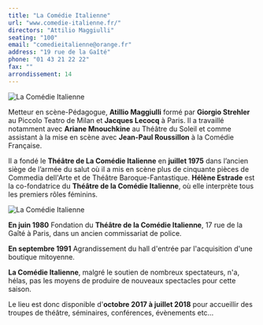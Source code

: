 ```yaml
---
title: "La Comédie Italienne"
url: "www.comedie-italienne.fr/"
directors: "Attilio Maggiulli"
seating: "100"
email: "comedieitalienne@orange.fr"
address: "19 rue de la Gaîté"
phone: "01 43 21 22 22"
fax: ""
arrondissement: 14
---
```


![La Comédie Italienne](../images/14eme/la-comedie-italienne/la-comedie-italienne-1.jpg)

Metteur en scène-Pédagogue, **Atillio Maggiulli** formé par **Giorgio Strehler** au Piccolo Teatro de Milan et **Jacques Lecocq** à Paris. Il a travaillé notamment avec **Ariane Mnouchkine** au Théâtre du Soleil et comme assistant à la mise en scène avec **Jean-Paul Roussillon** à la Comédie Française.

Il a fondé le **Théâtre de La Comédie Italienne** en **juillet 1975** dans l’ancien siège de l’armée du salut où il a mis en scène plus de cinquante pièces de Commedia dell'Arte et de Théâtre Baroque-Fantastique. **Hélène Estrade** est la co-fondatrice du **Théâtre de la Comédie Italienne**, où elle interprète tous les premiers rôles féminins.

![La Comédie Italienne](../images/14eme/la-comedie-italienne/la-comedie-italienne-2.jpg)

**En juin 1980** Fondation du **Théâtre de la Comédie Italienne**, 17 rue de la Gaîté à Paris, dans un ancien commissariat de police.

**En septembre 1991** Agrandissement du hall d'entrée par l'acquisition d'une boutique mitoyenne.

**La Comédie Italienne**, malgré le soutien de nombreux spectateurs, n'a, hélas, pas les moyens de produire de nouveaux spectacles pour cette saison.

Le lieu est donc disponible d'**octobre 2017 à juillet 2018** pour accueillir des troupes de théâtre, séminaires, conférences, évènements etc...

